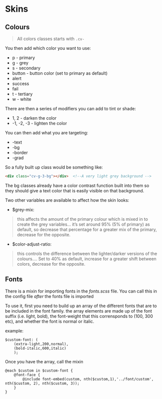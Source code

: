 # Skins 

## Colours 

> All colors classes starts with ```.cv-```

You then add which color you want to use:

* p - primary
* g - grey
* s - secondary
* button - button color (set to primary as default)
* alert
* success
* fail
* t - tertiary
* w - white

There are then a series of modifiers you can add to tint or shade:

* 1, 2 - darken the color
* -1, -2, -3 - lighten the color

You can then add what you are targeting:

* -text
* -bg
* -border
* -grad

So a fully built up class would be something like:

``` html
<div class="cv-g-3-bg"></div>  <!--A very light grey background -->
```
The bg classes already have a color contrast function built into them so they should give a text color that is easily visible on that background.

Two other variables are available to affect how the skin looks:

* $grey-mix:
> this affects the amount of the primary colour which is mixed in to create the grey variables… it’s set around 95% (5% of primary) as default,  so decrease that percentage for a greater mix of the primary, decrease for the opposite.

* $color-adjust-ratio:
> this controls the difference between the lighter/darker versions of the colours…. Set to 40% as default, increase for a greater shift between colors, decrease for the opposite.


## Fonts

There is a mixin for importing fonts in the _fonts.scss_ file.  You can call this in the config file _after_ the fonts file is imported

To use it, first you need to build up an array of the different fonts that are to be included in the font family.  the array elements are made up of the font suffix (i.e. light, bold), the font-weight that this corrensponds to (100, 300 etc), and whether the font is normal or italic.

example:

```
$custom-font: (
	(extra-light,200,normal),
	(bold-italic,600,italic)
	);
```

Once you have the array, call the mixin

```
@each $custom in $custom-font {
    @font-face {
        @include font-embed(custom, nth($custom,1),'../font/custom', nth($custom, 2), nth($custom, 3));        
    }
}
```
